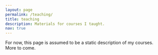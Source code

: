 ```yaml
---
layout: page
permalink: /teaching/
title: teaching
description: Materials for courses I taught. 
nav: true
---
```


For now, this page is assumed to be a static description of my courses. More to come.
